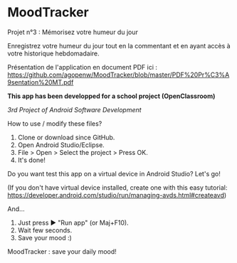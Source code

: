 # MoodTracker
Projet n°3 : Mémorisez votre humeur du jour


Enregistrez votre humeur du jour tout en la commentant et en ayant accès à votre historique hebdomadaire.

Présentation de l'application en document PDF ici : https://github.com/agopenw/MoodTracker/blob/master/PDF%20Pr%C3%A9sentation%20MT.pdf


**This app has been developped for a school project (OpenClassroom)**


*3rd Project of Android Software Development*






How to use / modify these files?
1. Clone or download since GitHub.
2. Open Android Studio/Eclipse.
3. File > Open > Select the project > Press OK.
4. It's done!



Do you want test this app on a virtual device in Android Studio? Let's go!


(If you don't have virtual device installed, create one with this easy tutorial: https://developer.android.com/studio/run/managing-avds.html#createavd)

And...
1. Just press ▶ "Run app" (or Maj+F10).
2. Wait few seconds.
3. Save your mood :)


MoodTracker : save your daily mood!

